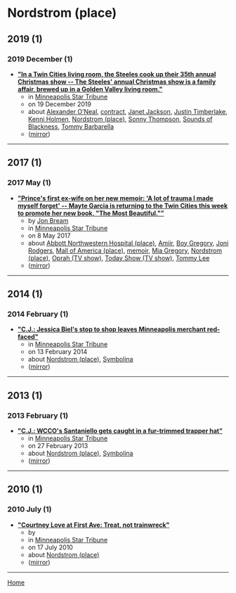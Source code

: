 # Nordstrom (place)

## 2019 (1)

### 2019 December (1)

 - [**"In a Twin Cities living room, the Steeles cook up their 35th annual Christmas show -- The Steeles' annual Christmas show is a family affair, brewed up in a Golden Valley living room."**](https://www.startribune.com/in-a-twin-cities-living-room-the-steeles-cook-up-their-35th-annual-christmas-show/566344542/)
    - in [Minneapolis Star Tribune](../../../publications/k-o/minneapolis-star-tribune/index.md)
    - on 19 December 2019
    - about [Alexander O’Neal](../../../topics/alexander-o-neal/index.md), [contract](../../../topics/contract/index.md), [Janet Jackson](../../../topics/janet-jackson/index.md), [Justin Timberlake](../../../topics/justin-timberlake/index.md), [Kenni Holmen](../../../topics/kenni-holmen/index.md), [Nordstrom (place)](../../../topics/place/nordstrom/index.md), [Sonny Thompson](../../../topics/sonny-thompson/index.md), [Sounds of Blackness](../../../topics/sounds-of-blackness/index.md), [Tommy Barbarella](../../../topics/tommy-barbarella/index.md)
    - ([mirror](https://web.archive.org/web/*/https://www.startribune.com/in-a-twin-cities-living-room-the-steeles-cook-up-their-35th-annual-christmas-show/566344542/))

----

## 2017 (1)

### 2017 May (1)

 - [**"Prince&#039;s first ex-wife on her new memoir: &#039;A lot of trauma I made myself forget&#039; -- Mayte Garcia is returning to the Twin Cities this week to promote her new book, "The Most Beautiful.""**](https://www.startribune.com/prince-s-first-ex-wife-on-her-new-memoir-a-lot-of-trauma-i-made-myself-forget/421629693/)
    - by [Jon Bream](../../../authors/jon-bream/index.md)
    - in [Minneapolis Star Tribune](../../../publications/k-o/minneapolis-star-tribune/index.md)
    - on 8 May 2017
    - about [Abbott Northwestern Hospital (place)](../../../topics/place/abbott-northwestern-hospital/index.md), [Amiir](../../../topics/amiir/index.md), [Boy Gregory](../../../topics/boy-gregory/index.md), [Joni Rodgers](../../../topics/joni-rodgers/index.md), [Mall of America (place)](../../../topics/place/mall-of-america/index.md), [memoir](../../../topics/memoir/index.md), [Mia Gregory](../../../topics/mia-gregory/index.md), [Nordstrom (place)](../../../topics/place/nordstrom/index.md), [Oprah (TV show)](../../../topics/tv-show/oprah/index.md), [Today Show (TV show)](../../../topics/tv-show/today-show/index.md), [Tommy Lee](../../../topics/tommy-lee/index.md)
    - ([mirror](https://web.archive.org/web/*/https://www.startribune.com/prince-s-first-ex-wife-on-her-new-memoir-a-lot-of-trauma-i-made-myself-forget/421629693/))

----

## 2014 (1)

### 2014 February (1)

 - [**"C.J.: Jessica Biel&#039;s stop to shop leaves Minneapolis merchant red-faced"**](https://www.startribune.com/c-j-jessica-biel-s-stop-to-shop-leaves-merchant-red-faced/245298681/)
    - in [Minneapolis Star Tribune](../../../publications/k-o/minneapolis-star-tribune/index.md)
    - on 13 February 2014
    - about [Nordstrom (place)](../../../topics/place/nordstrom/index.md), [Symbolina](../../../topics/symbolina/index.md)
    - ([mirror](https://web.archive.org/web/*/https://www.startribune.com/c-j-jessica-biel-s-stop-to-shop-leaves-merchant-red-faced/245298681/))

----

## 2013 (1)

### 2013 February (1)

 - [**"C.J.: WCCO&#039;s Santaniello gets caught in a fur-trimmed trapper hat"**](https://www.startribune.com/c-j-wcco-s-santaniello-gets-caught-in-a-fur-trimmed-trapper-hat/193712721/)
    - in [Minneapolis Star Tribune](../../../publications/k-o/minneapolis-star-tribune/index.md)
    - on 27 February 2013
    - about [Nordstrom (place)](../../../topics/place/nordstrom/index.md), [Symbolina](../../../topics/symbolina/index.md)
    - ([mirror](https://web.archive.org/web/*/https://www.startribune.com/c-j-wcco-s-santaniello-gets-caught-in-a-fur-trimmed-trapper-hat/193712721/))

----

## 2010 (1)

### 2010 July (1)

 - [**"Courtney Love at First Ave: Treat, not trainwreck"**](https://www.startribune.com/courtney-love-at-first-ave-treat-not-trainwreck/98659494/)
    - by 
    - in [Minneapolis Star Tribune](../../../publications/k-o/minneapolis-star-tribune/index.md)
    - on 17 July 2010
    - about [Nordstrom (place)](../../../topics/place/nordstrom/index.md)
    - ([mirror](https://web.archive.org/web/*/https://www.startribune.com/courtney-love-at-first-ave-treat-not-trainwreck/98659494/))

----

[Home](../index.md)
